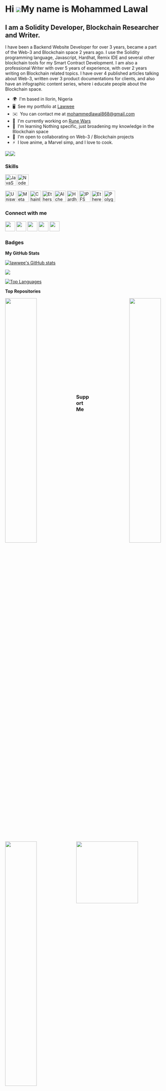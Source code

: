 Hi ![](https://user-images.githubusercontent.com/18350557/176309783-0785949b-9127-417c-8b55-ab5a4333674e.gif)My name is Mohammed Lawal
======================================================================================================================================

I am a Solidity Developer, Blockchain Researcher and Writer.
------------------------------------------------------------

I have been a Backend Website Developer for over 3 years, became a part of the Web-3 and Blockchain space 2 years ago. I use the Solidity programming language, Javascript, Hardhat, Remix IDE and several other blockchain tools for my Smart Contract Development. I am also a professional Writer with over 5 years of experience, with over 2 years writing on Blockchain related topics. I have over 4 published articles talking about Web-3, written over 3 product documentations for clients, and also have an infographic content series, where i educate people about the Blockchain space.

* 🌍  I'm based in Ilorin, Nigeria
* 🖥️  See my portfolio at [Lawwee](http://https://bio.link/lawwee)
* ✉️  You can contact me at [mohammedlawal868@gmail.com](mailto:mohammedlawal868@gmail.com)
* 🚀  I'm currently working on [Rune Wars](http://www.figma.com/file/LMqUy0fpJV3XmRWZU6ybaq/RuneWars?node-id=15%3A8)
* 🧠  I'm learning Nothing specific, just broadening my knowledge in the Blockchain space
* 🤝  I'm open to collaborating on Web-3 / Blockchain projects
* ⚡  I love anime, a Marvel simp, and I love to cook.

<a href="https://www.twitter.com/lawaldafuture1" target="_blank" rel="noreferrer"><img
src="https://img.shields.io/twitter/follow/lawaldafuture1?logo=twitter&style=for-the-badge&color=facc15&labelColor=1c1917"
/></a><a href="https://www.github.com/lawwee" target="_blank" rel="noreferrer"><img
src="https://img.shields.io/github/followers/lawwee?logo=github&style=for-the-badge&color=facc15&labelColor=1c1917" /></a>

### Skills

<p align="left">
<a href="https://developer.mozilla.org/en-US/docs/Web/JavaScript" target="_blank" rel="noreferrer"><img src="https://raw.githubusercontent.com/danielcranney/readme-generator/main/public/icons/skills/javascript-colored.svg" width="36" height="36" alt="JavaScript" /></a>
<a href="https://nodejs.org/en/" target="_blank" rel="noreferrer"><img src="https://raw.githubusercontent.com/danielcranney/readme-generator/main/public/icons/skills/nodejs-colored.svg" width="36" height="36" alt="NodeJS" /></a>

<a href="https://uniswap.org/" target="_blank" rel="noreferrer"><img src="https://raw.githubusercontent.com/danielcranney/readme-generator/main/public/icons/skills/uniswap-colored.svg" width="36" height="36" alt="Uniswap" /></a>
<a href="https://metamask.io/" target="_blank" rel="noreferrer"><img src="https://raw.githubusercontent.com/danielcranney/readme-generator/main/public/icons/skills/metamask-colored.svg" width="36" height="36" alt="MetaMask" /></a>
<a href="https://chain.link/" target="_blank" rel="noreferrer"><img src="https://raw.githubusercontent.com/danielcranney/readme-generator/main/public/icons/skills/chainlink-colored.svg" width="36" height="36" alt="Chainlink" /></a>
<a href="https://ethers.io" target="_blank" rel="noreferrer"><img src="https://raw.githubusercontent.com/danielcranney/readme-generator/main/public/icons/skills/ethers-colored.svg" width="36" height="36" alt="Ethers" /></a>
<a href="https://docs.alchemy.com/alchemy/documentation/alchemy-web3" target="_blank" rel="noreferrer"><img src="https://raw.githubusercontent.com/danielcranney/readme-generator/main/public/icons/skills/alchemy-colored.svg" width="36" height="36" alt="Alchemy" /></a>
<a href="https://hardhat.org/" target="_blank" rel="noreferrer"><img src="https://raw.githubusercontent.com/danielcranney/readme-generator/main/public/icons/skills/hardhat-colored.svg" width="36" height="36" alt="Hardhat" /></a>
<a href="https://ipfs.io/" target="_blank" rel="noreferrer"><img src="https://raw.githubusercontent.com/danielcranney/readme-generator/main/public/icons/skills/ipfs-colored-dark.svg" width="36" height="36" alt="IPFS" /></a>
<a href="https://ethereum.org/en/" target="_blank" rel="noreferrer"><img src="https://raw.githubusercontent.com/danielcranney/readme-generator/main/public/icons/skills/ethereum-colored.svg" width="36" height="36" alt="Ethereum" /></a>
<a href="https://polygon.technology/" target="_blank" rel="noreferrer"><img src="https://raw.githubusercontent.com/danielcranney/readme-generator/main/public/icons/skills/polygon-colored.svg" width="36" height="36" alt="Polygon" /></a>
</p>


### Connect with me

<p align="left"> <a href="https://discord.com/users/lawwee" target="_blank" rel="noreferrer"><img src="https://raw.githubusercontent.com/danielcranney/readme-generator/main/public/icons/socials/discord.svg" width="32" height="32" /></a> 
  <a href="https://www.github.com/lawwee" target="_blank" rel="noreferrer"><img src="https://raw.githubusercontent.com/danielcranney/readme-generator/main/public/icons/socials/github-dark.svg" width="32" height="32" /></a> <a href="https://www.linkedin.com/in/mohammed-lawal" target="_blank" rel="noreferrer"><img src="https://raw.githubusercontent.com/danielcranney/readme-generator/main/public/icons/socials/linkedin.svg" width="32" height="32" /></a> <a href="http://www.medium.com/Lawwee" target="_blank" rel="noreferrer"><img src="https://raw.githubusercontent.com/danielcranney/readme-generator/main/public/icons/socials/medium-dark.svg" width="32" height="32" /></a> <a href="https://www.twitter.com/lawaldafuture1" target="_blank" rel="noreferrer"><img src="https://raw.githubusercontent.com/danielcranney/readme-generator/main/public/icons/socials/twitter.svg" width="32" height="32" /></a></p>

### Badges

<b>My GitHub Stats</b>

<a href="http://www.github.com/lawwee"><img src="https://github-readme-stats.vercel.app/api?username=lawwee&show_icons=true&hide=&count_private=true&title_color=facc15&text_color=0891b2&icon_color=facc15&bg_color=1c1917&hide_border=true&show_icons=true" alt="lawwee's GitHub stats" /></a>

<a href="http://www.github.com/lawwee"><img src="https://github-readme-streak-stats.herokuapp.com/?user=lawwee&stroke=0891b2&background=1c1917&ring=facc15&fire=facc15&currStreakNum=0891b2&currStreakLabel=facc15&sideNums=0891b2&sideLabels=0891b2&dates=0891b2&hide_border=true" /></a>

<a href="https://github.com/lawwee" align="left"><img src="https://github-readme-stats.vercel.app/api/top-langs/?username=lawwee&langs_count=10&title_color=facc15&text_color=0891b2&icon_color=facc15&bg_color=1c1917&hide_border=true&locale=en&custom_title=Top%20%Languages" alt="Top Languages" /></a>

<b>Top Repositories</b>

<div width="100%" align="center"><a href="https://github.com/lawwee/Guesstimate" align="left"><img align="left" width="45%" src="https://github-readme-stats.vercel.app/api/pin/?username=lawwee&repo=Guesstimate&title_color=facc15&text_color=0891b2&icon_color=facc15&bg_color=1c1917&hide_border=true&locale=en" /></a><a href="https://github.com/lawwee/Crowd_Token" align="right"><img align="right" width="45%" src="https://github-readme-stats.vercel.app/api/pin/?username=lawwee&repo=Crowd_Token&title_color=facc15&text_color=0891b2&icon_color=facc15&bg_color=1c1917&hide_border=true&locale=en" /></a></div><br /><br /><br /><br /><br /><br /><br />

<br />

<div width="100%" align="center"><a href="https://github.com/lawwee/RuneToken" align="left"><img align="left" width="45%" src="https://github-readme-stats.vercel.app/api/pin/?username=lawwee&repo=RuneToken&title_color=facc15&text_color=0891b2&icon_color=facc15&bg_color=1c1917&hide_border=true&locale=en" /></a></div><br /><br /><br /><br /><br />

<br /><br /><br />

### Support Me

<a href="https://www.buymeacoffee.com/lawwee"><img src="https://cdn.buymeacoffee.com/buttons/v2/default-yellow.png" width="200" /></a>

